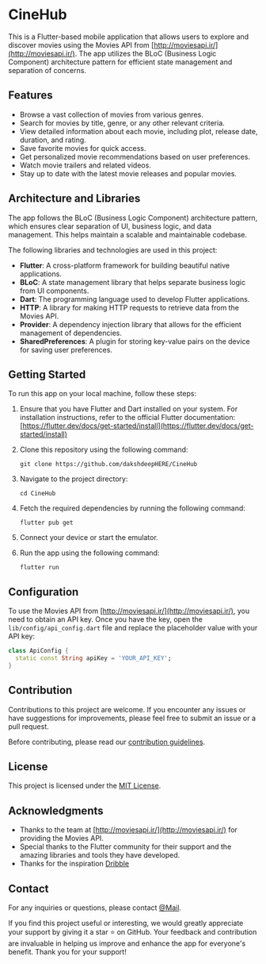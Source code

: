 # CineHub

This is a Flutter-based mobile application that allows users to explore and discover movies using the Movies API from [http://moviesapi.ir/](http://moviesapi.ir/). The app utilizes the BLoC (Business Logic Component) architecture pattern for efficient state management and separation of concerns.

## Features

- Browse a vast collection of movies from various genres.
- Search for movies by title, genre, or any other relevant criteria.
- View detailed information about each movie, including plot, release date, duration, and rating.
- Save favorite movies for quick access.
- Get personalized movie recommendations based on user preferences.
- Watch movie trailers and related videos.
- Stay up to date with the latest movie releases and popular movies.

## Architecture and Libraries

The app follows the BLoC (Business Logic Component) architecture pattern, which ensures clear separation of UI, business logic, and data management. This helps maintain a scalable and maintainable codebase.

The following libraries and technologies are used in this project:

- **Flutter**: A cross-platform framework for building beautiful native applications.
- **BLoC**: A state management library that helps separate business logic from UI components.
- **Dart**: The programming language used to develop Flutter applications.
- **HTTP**: A library for making HTTP requests to retrieve data from the Movies API.
- **Provider**: A dependency injection library that allows for the efficient management of dependencies.
- **SharedPreferences**: A plugin for storing key-value pairs on the device for saving user preferences.

## Getting Started

To run this app on your local machine, follow these steps:

1. Ensure that you have Flutter and Dart installed on your system. For installation instructions, refer to the official Flutter documentation: [https://flutter.dev/docs/get-started/install](https://flutter.dev/docs/get-started/install)

2. Clone this repository using the following command:

   ```shell
   git clone https://github.com/dakshdeepHERE/CineHub
   ```

3. Navigate to the project directory:

   ```shell
   cd CineHub
   ```

4. Fetch the required dependencies by running the following command:

   ```shell
   flutter pub get
   ```

5. Connect your device or start the emulator.

6. Run the app using the following command:

   ```shell
   flutter run
   ```

## Configuration

To use the Movies API from [http://moviesapi.ir/](http://moviesapi.ir/), you need to obtain an API key. Once you have the key, open the `lib/config/api_config.dart` file and replace the placeholder value with your API key:

```dart
class ApiConfig {
  static const String apiKey = 'YOUR_API_KEY';
}
```

## Contribution

Contributions to this project are welcome. If you encounter any issues or have suggestions for improvements, please feel free to submit an issue or a pull request.

Before contributing, please read our [contribution guidelines](CONTRIBUTING.md).

## License

This project is licensed under the [MIT License](LICENSE).

## Acknowledgments

- Thanks to the team at [http://moviesapi.ir/](http://moviesapi.ir/) for providing the Movies API.
- Special thanks to the Flutter community for their support and the amazing libraries and tools they have developed.
- Thanks for the inspiration [Dribble]([https://dribbble.com/shots/20285249-Movie-App-Exploration/attachments/15347450?mode=media](https://dribbble.com/shots/20285249-Movie-App-Exploration/attachments/15347450?mode=media))

## Contact

For any inquiries or questions, please contact [@Mail](mailto:dakshadeep1234@gmail.com).

If you find this project useful or interesting, we would greatly appreciate your support by giving it a star ⭐️ on GitHub. Your feedback and contribution are invaluable in helping us improve and enhance the app for everyone's benefit. Thank you for your support!
